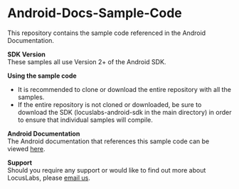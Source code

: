 # Android-Docs-Sample-Code
This repository contains the sample code referenced in the Android Documentation.

**SDK Version**  
These samples all use Version 2+ of the Android SDK.

**Using the sample code**
* It is recommended to clone or download the entire repository with all the samples.
* If the entire repository is not cloned or downloaded, be sure to download the SDK (locuslabs-android-sdk in the main directory) in order to ensure that individual samples will compile.

**Android Documentation**  
The Android documentation that references this sample code can be viewed [here](https://android.maps.locuslabs.com/v2.0/docs/getting-started).

**Support**  
Should you require any support or would like to find out more about LocusLabs, please [email us](mailto:help@locuslabs.com).
